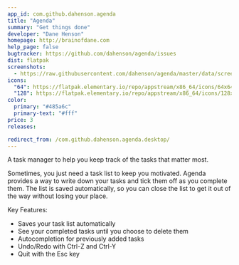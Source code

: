 ```yaml
---
app_id: com.github.dahenson.agenda
title: "Agenda"
summary: "Get things done"
developer: "Dane Henson"
homepage: http://brainofdane.com
help_page: false
bugtracker: https://github.com/dahenson/agenda/issues
dist: flatpak
screenshots:
  - https://raw.githubusercontent.com/dahenson/agenda/master/data/screenshot.png
icons:
  "64": https://flatpak.elementary.io/repo/appstream/x86_64/icons/64x64/com.github.dahenson.agenda.png
  "128": https://flatpak.elementary.io/repo/appstream/x86_64/icons/128x128/com.github.dahenson.agenda.png
color:
  primary: "#485a6c"
  primary-text: "#fff"
price: 3
releases:

redirect_from: /com.github.dahenson.agenda.desktop/
---
```


<p>A task manager to help you keep track of the tasks that matter most.</p>
<p>Sometimes, you just need a task list to keep you motivated. Agenda provides a way to write down your tasks and tick them off as you complete them. The list is saved automatically, so you can close the list to get it out of the way without losing your place.</p>
<p>Key Features:</p>
<ul>
<li>Saves your task list automatically</li>
<li>See your completed tasks until you choose to delete them</li>
<li>Autocompletion for previously added tasks</li>
<li>Undo/Redo with Ctrl-Z and Ctrl-Y</li>
<li>Quit with the Esc key</li>
</ul>